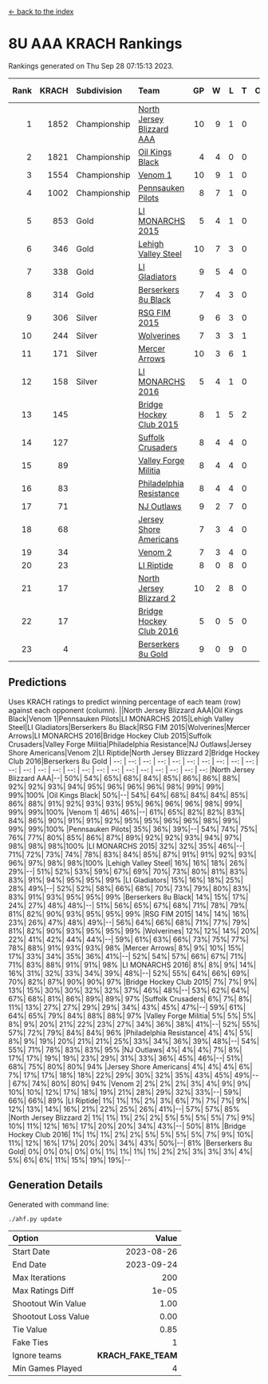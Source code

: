 [<- back to the index](readme.md)
# 8U AAA KRACH Rankings
Rankings generated on Thu Sep 28 07:15:13 2023.

Rank|KRACH|Subdivision|Team|GP|W|L|T|OTW|OTL|SoS|Exp Wins|Win Diff
---:|---:|:---|:---|---:|---:|---:|---:|---:|---:|---:|---:|---:
1|1852|Championship|[North Jersey Blizzard AAA](https://gamesheetstats.com/seasons/3659/teams/140205/schedule)|10|9|1|0|0|0|483|9.8|-0.0
2|1821|Championship|[Oil Kings Black](https://gamesheetstats.com/seasons/3659/teams/140206/schedule)|4|4|0|0|0|0|489|4.8|-0.0
3|1554|Championship|[Venom 1](https://gamesheetstats.com/seasons/3659/teams/140213/schedule)|10|9|1|0|1|0|396|9.8|-0.0
4|1002|Championship|[Pennsauken Pilots](https://gamesheetstats.com/seasons/3659/teams/140208/schedule)|8|7|1|0|0|0|328|7.9|0.0
5|853|Gold|[LI MONARCHS 2015](https://gamesheetstats.com/seasons/3659/teams/140198/schedule)|5|4|1|0|0|0|507|4.8|-0.0
6|346|Gold|[Lehigh Valley Steel](https://gamesheetstats.com/seasons/3659/teams/140197/schedule)|10|7|3|0|1|0|287|7.9|0.0
7|338|Gold|[LI Gladiators](https://gamesheetstats.com/seasons/3659/teams/140201/schedule)|9|5|4|0|0|0|623|5.8|-0.0
8|314|Gold|[Berserkers 8u Black](https://gamesheetstats.com/seasons/3659/teams/140192/schedule)|7|4|3|0|0|0|432|4.9|0.0
9|306|Silver|[RSG FIM 2015](https://gamesheetstats.com/seasons/3659/teams/140210/schedule)|9|6|3|0|0|1|237|6.9|0.0
10|244|Silver|[Wolverines](https://gamesheetstats.com/seasons/3659/teams/140215/schedule)|7|3|3|1|0|0|401|4.7|0.0
11|171|Silver|[Mercer Arrows](https://gamesheetstats.com/seasons/3659/teams/140202/schedule)|10|3|6|1|0|0|666|4.7|0.0
12|158|Silver|[LI MONARCHS 2016](https://gamesheetstats.com/seasons/3659/teams/140199/schedule)|5|4|1|0|0|0|89|4.9|0.0
13|145||[Bridge Hockey Club 2015](https://gamesheetstats.com/seasons/3659/teams/140194/schedule)|8|1|5|2|0|1|805|3.6|0.0
14|127||[Suffolk Crusaders](https://gamesheetstats.com/seasons/3659/teams/140211/schedule)|8|4|4|0|0|0|182|4.9|0.0
15|89||[Valley Forge Militia](https://gamesheetstats.com/seasons/3659/teams/140212/schedule)|8|4|4|0|0|0|272|4.9|0.0
16|83||[Philadelphia Resistance](https://gamesheetstats.com/seasons/3659/teams/140209/schedule)|8|4|4|0|0|0|284|4.9|0.0
17|71||[NJ Outlaws](https://gamesheetstats.com/seasons/3659/teams/140203/schedule)|9|2|7|0|0|0|659|2.9|0.0
18|68||[Jersey Shore Americans](https://gamesheetstats.com/seasons/3659/teams/140196/schedule)|7|3|4|0|0|0|152|3.9|0.0
19|34||[Venom 2](https://gamesheetstats.com/seasons/3659/teams/140214/schedule)|7|3|4|0|0|0|70|3.9|0.0
20|23||[LI Riptide](https://gamesheetstats.com/seasons/3659/teams/140200/schedule)|8|0|8|0|0|0|969|0.8|-0.0
21|17||[North Jersey Blizzard 2](https://gamesheetstats.com/seasons/3659/teams/140204/schedule)|10|2|8|0|0|0|139|2.9|0.0
22|17||[Bridge Hockey Club 2016](https://gamesheetstats.com/seasons/3659/teams/140195/schedule)|5|0|5|0|0|0|151|0.9|0.0
23|4||[Berserkers 8u Gold](https://gamesheetstats.com/seasons/3659/teams/140193/schedule)|9|0|9|0|0|0|79|0.9|0.0

## Predictions
Uses KRACH ratings to predict winning percentage of each team (row) against each opponent (column).
||North Jersey Blizzard AAA|Oil Kings Black|Venom 1|Pennsauken Pilots|LI MONARCHS 2015|Lehigh Valley Steel|LI Gladiators|Berserkers 8u Black|RSG FIM 2015|Wolverines|Mercer Arrows|LI MONARCHS 2016|Bridge Hockey Club 2015|Suffolk Crusaders|Valley Forge Militia|Philadelphia Resistance|NJ Outlaws|Jersey Shore Americans|Venom 2|LI Riptide|North Jersey Blizzard 2|Bridge Hockey Club 2016|Berserkers 8u Gold
| --: | --: | --: | --: | --: | --: | --: | --: | --: | --: | --: | --: | --: | --: | --: | --: | --: | --: | --: | --: | --: | --: | --: | --: 
|North Jersey Blizzard AAA|--| 50%| 54%| 65%| 68%| 84%| 85%| 86%| 86%| 88%| 92%| 92%| 93%| 94%| 95%| 96%| 96%| 96%| 98%| 99%| 99%| 99%|100%
|Oil Kings Black| 50%|--| 54%| 64%| 68%| 84%| 84%| 85%| 86%| 88%| 91%| 92%| 93%| 93%| 95%| 96%| 96%| 96%| 98%| 99%| 99%| 99%|100%
|Venom 1| 46%| 46%|--| 61%| 65%| 82%| 82%| 83%| 84%| 86%| 90%| 91%| 91%| 92%| 95%| 95%| 96%| 96%| 98%| 99%| 99%| 99%|100%
|Pennsauken Pilots| 35%| 36%| 39%|--| 54%| 74%| 75%| 76%| 77%| 80%| 85%| 86%| 87%| 89%| 92%| 92%| 93%| 94%| 97%| 98%| 98%| 98%|100%
|LI MONARCHS 2015| 32%| 32%| 35%| 46%|--| 71%| 72%| 73%| 74%| 78%| 83%| 84%| 85%| 87%| 91%| 91%| 92%| 93%| 96%| 97%| 98%| 98%|100%
|Lehigh Valley Steel| 16%| 16%| 18%| 26%| 29%|--| 51%| 52%| 53%| 59%| 67%| 69%| 70%| 73%| 80%| 81%| 83%| 83%| 91%| 94%| 95%| 95%| 99%
|LI Gladiators| 15%| 16%| 18%| 25%| 28%| 49%|--| 52%| 52%| 58%| 66%| 68%| 70%| 73%| 79%| 80%| 83%| 83%| 91%| 93%| 95%| 95%| 99%
|Berserkers 8u Black| 14%| 15%| 17%| 24%| 27%| 48%| 48%|--| 51%| 56%| 65%| 67%| 68%| 71%| 78%| 79%| 81%| 82%| 90%| 93%| 95%| 95%| 99%
|RSG FIM 2015| 14%| 14%| 16%| 23%| 26%| 47%| 48%| 49%|--| 56%| 64%| 66%| 68%| 71%| 77%| 79%| 81%| 82%| 90%| 93%| 95%| 95%| 99%
|Wolverines| 12%| 12%| 14%| 20%| 22%| 41%| 42%| 44%| 44%|--| 59%| 61%| 63%| 66%| 73%| 75%| 77%| 78%| 88%| 91%| 93%| 93%| 98%
|Mercer Arrows|  8%|  9%| 10%| 15%| 17%| 33%| 34%| 35%| 36%| 41%|--| 52%| 54%| 57%| 66%| 67%| 71%| 71%| 83%| 88%| 91%| 91%| 98%
|LI MONARCHS 2016|  8%|  8%|  9%| 14%| 16%| 31%| 32%| 33%| 34%| 39%| 48%|--| 52%| 55%| 64%| 66%| 69%| 70%| 82%| 87%| 90%| 90%| 97%
|Bridge Hockey Club 2015|  7%|  7%|  9%| 13%| 15%| 30%| 30%| 32%| 32%| 37%| 46%| 48%|--| 53%| 62%| 64%| 67%| 68%| 81%| 86%| 89%| 89%| 97%
|Suffolk Crusaders|  6%|  7%|  8%| 11%| 13%| 27%| 27%| 29%| 29%| 34%| 43%| 45%| 47%|--| 59%| 61%| 64%| 65%| 79%| 84%| 88%| 88%| 97%
|Valley Forge Militia|  5%|  5%|  5%|  8%|  9%| 20%| 21%| 22%| 23%| 27%| 34%| 36%| 38%| 41%|--| 52%| 55%| 57%| 72%| 79%| 84%| 84%| 96%
|Philadelphia Resistance|  4%|  4%|  5%|  8%|  9%| 19%| 20%| 21%| 21%| 25%| 33%| 34%| 36%| 39%| 48%|--| 54%| 55%| 71%| 78%| 83%| 83%| 95%
|NJ Outlaws|  4%|  4%|  4%|  7%|  8%| 17%| 17%| 19%| 19%| 23%| 29%| 31%| 33%| 36%| 45%| 46%|--| 51%| 68%| 75%| 80%| 80%| 94%
|Jersey Shore Americans|  4%|  4%|  4%|  6%|  7%| 17%| 17%| 18%| 18%| 22%| 29%| 30%| 32%| 35%| 43%| 45%| 49%|--| 67%| 74%| 80%| 80%| 94%
|Venom 2|  2%|  2%|  2%|  3%|  4%|  9%|  9%| 10%| 10%| 12%| 17%| 18%| 19%| 21%| 28%| 29%| 32%| 33%|--| 59%| 66%| 66%| 89%
|LI Riptide|  1%|  1%|  1%|  2%|  3%|  6%|  7%|  7%|  7%|  9%| 12%| 13%| 14%| 16%| 21%| 22%| 25%| 26%| 41%|--| 57%| 57%| 85%
|North Jersey Blizzard 2|  1%|  1%|  1%|  2%|  2%|  5%|  5%|  5%|  5%|  7%|  9%| 10%| 11%| 12%| 16%| 17%| 20%| 20%| 34%| 43%|--| 50%| 81%
|Bridge Hockey Club 2016|  1%|  1%|  1%|  2%|  2%|  5%|  5%|  5%|  5%|  7%|  9%| 10%| 11%| 12%| 16%| 17%| 20%| 20%| 34%| 43%| 50%|--| 81%
|Berserkers 8u Gold|  0%|  0%|  0%|  0%|  0%|  1%|  1%|  1%|  1%|  2%|  2%|  3%|  3%|  3%|  4%|  5%|  6%|  6%| 11%| 15%| 19%| 19%|--

## Generation Details

Generated with command line:
```
./ahf.py update
```

| Option | Value |
| :----- | ----: |
| Start Date | 2023-08-26 |
| End Date | 2023-09-24 |
| Max Iterations | 200 |
| Max Ratings Diff | 1e-05 |
| Shootout Win Value | 1.00 |
| Shootout Loss Value | 0.00 |
| Tie Value | 0.85 |
| Fake Ties | 1 |
| Ignore teams | __KRACH_FAKE_TEAM__ |
| Min Games Played | 4 |

